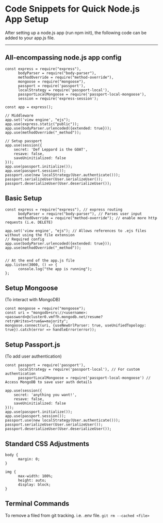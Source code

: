 # Code Snippets for Quick Node.js App Setup    

After setting up a node.js app (run npm init), the following code can be added to your app.js file.

-------




## All-encompassing node.js app config    

```
const express = require("express"),
      bodyParser = require("body-parser"),
      methodOverride = require("method-override"),
      mongoose = require("mongoose"),
      passport = require('passport'),
      localStrategy = require('passport-local'),
      passportLocalMongoose = require('passport-local-mongoose'),
      session = require('express-session');
      
const app = express();

// Middleware
app.set('view engine', "ejs");
app.use(express.static("public"));
app.use(bodyParser.urlencoded({extended: true}));
app.use(methodOverride("_method"));

// Setup passport
app.use(session({
    secret: 'Def Leppard is the GOAT',
    resave: false,
    saveUninitialized: false
}));
app.use(passport.initialize());
app.use(passport.session());
passport.use(new localStrategy(User.authenticate()));
passport.serializeUser(User.serializeUser());
passport.deserializeUser(User.deserializeUser());

```      
## Basic Setup   

```
const express = require("express"), // express routing
      bodyParser = require("body-parser"), // Parses user input
      methodOverride = require("method-override"); // enable more http requests (i.e. DELETE)
      
app.set('view engine', "ejs"); // Allows references to .ejs files without using the file extension
// Required config
app.use(bodyParser.urlencoded({extended: true}));
app.use(methodOverride("_method"));    


// At the end of the app.js file
app.listen(3000, () => {
      console.log("the app is running");
};
```


## Setup Mongoose
(To interact with MongoDB)   

```
const mongoose = require("mongoose");
const uri = "mongodb+srv://<username>:<password>@cluster0.vmffh.mongodb.net/resume?retryWrites=true&w=majority";
mongoose.connect(uri, {useNewUrlParser: true, useUnifiedTopology: true}).catch(error => handleError(error));
```    

## Setup Passport.js
(To add user authentication)   

```
const passport = require('passport'),
      localStrategy = require('passport-local'), // For custom authentication
      passportLocalMongoose = require('passport-local-mongoose') // Access MongoDB to save user auth details

app.use(session({
    secret: 'anything you want!',
    resave: false,
    saveUninitialized: false
}));
app.use(passport.initialize());
app.use(passport.session());
passport.use(new localStrategy(User.authenticate()));
passport.serializeUser(User.serializeUser());
passport.deserializeUser(User.deserializeUser());
```
  
## Standard CSS Adjustments
```
body {
      margin: 0;
}

img {
      max-width: 100%;
      height: auto;
      display: block;
}
```

## Terminal Commands

To remove a filed from git tracking. i.e. .env file.
```git rm --cached <file>``` 
